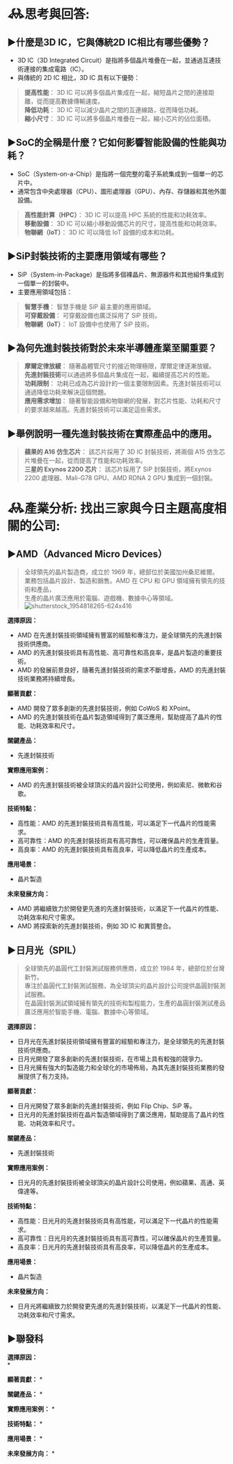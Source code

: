 # 𖢘思考與回答:
## ▶️什麼是3D IC，它與傳統2D IC相比有哪些優勢？
- 3D IC（3D Integrated Circuit）是指將多個晶片堆疊在一起，並通過互連技術連接的集成電路（IC）。
- 與傳統的 2D IC 相比，3D IC 具有以下優勢：  
> **提高性能**： 3D IC 可以將多個晶片集成在一起，縮短晶片之間的連接距離，從而提高數據傳輸速度。  
> **降低功耗**： 3D IC 可以減少晶片之間的互連線路，從而降低功耗。  
> **縮小尺寸**： 3D IC 可以將多個晶片堆疊在一起，縮小芯片的佔位面積。
## ▶️SoC的全稱是什麼？它如何影響智能設備的性能與功耗？
- SoC（System-on-a-Chip）是指將一個完整的電子系統集成到一個單一的芯片中。
- 通常包含中央處理器（CPU）、圖形處理器（GPU）、內存、存儲器和其他外圍設備。
> **高性能計算（HPC）**： 3D IC 可以提高 HPC 系統的性能和功耗效率。  
> **移動設備**： 3D IC 可以縮小移動設備芯片的尺寸，提高性能和功耗效率。  
> **物聯網（IoT）**： 3D IC 可以降低 IoT 設備的成本和功耗。
## ▶️SiP封裝技術的主要應用領域有哪些？
- SiP（System-in-Package）是指將多個裸晶片、無源器件和其他組件集成到一個單一的封裝中。
- 主要應用領域包括：
> **智慧手機**： 智慧手機是 SiP 最主要的應用領域。  
> **可穿戴設備**： 可穿戴設備也廣泛採用了 SiP 技術。  
> **物聯網（IoT）**： IoT 設備中也使用了 SiP 技術。

## ▶️為何先進封裝技術對於未來半導體產業至關重要？
> **摩爾定律放緩**： 隨著晶體管尺寸的接近物理極限，摩爾定律逐漸放緩。  
> **先進封裝技術**可以通過將多個晶片集成在一起，繼續提高芯片的性能。  
> **功耗限制**： 功耗已成為芯片設計的一個主要限制因素。先進封裝技術可以通過降低功耗來解決這個問題。  
> **應用需求增加**： 隨著智能設備和物聯網的發展，對芯片性能、功耗和尺寸的要求越來越高。先進封裝技術可以滿足這些需求。
## ▶️舉例說明一種先進封裝技術在實際產品中的應用。
> **蘋果的 A16 仿生芯片**： 該芯片採用了 3D IC 封裝技術，將兩個 A15 仿生芯片堆疊在一起，從而提高了性能和功耗效率。  
> **三星的 Exynos 2200 芯片**： 該芯片採用了 SiP 封裝技術，將Exynos 2200 處理器、Mali-G78 GPU、AMD RDNA 2 GPU 集成到一個封裝。
# 𖢘產業分析: 找出三家與今日主題高度相關的公司:
## ▶️AMD（Advanced Micro Devices）
> 全球領先的晶片製造商，成立於 1969 年，總部位於美國加州桑尼維爾。  
> 業務包括晶片設計、製造和銷售。AMD 在 CPU 和 GPU 領域擁有領先的技術和產品，  
> 生產的晶片廣泛應用於電腦、遊戲機、數據中心等領域。
> ![shutterstock_1954818265-624x416](https://github.com/knnv5h/ITEE2024/assets/43922704/ff9e04db-26be-47c3-9466-deb84f9626ed)

**選擇原因：**  
* AMD 在先進封裝技術領域擁有豐富的經驗和專注力，是全球領先的先進封裝技術供應商。
* AMD 的先進封裝技術具有高性能、高可靠性和高良率，是晶片製造的重要技術。
* AMD 的發展前景良好，隨著先進封裝技術的需求不斷增長，AMD 的先進封裝技術業務將持續增長。

**顯著貢獻：**
* AMD 開發了眾多創新的先進封裝技術，例如 CoWoS 和 XPoint。
* AMD 的先進封裝技術在晶片製造領域得到了廣泛應用，幫助提高了晶片的性能、功耗效率和尺寸。

**關鍵產品：**
* 先進封裝技術

**實際應用案例：**
* AMD 的先進封裝技術被全球頂尖的晶片設計公司使用，例如索尼、微軟和谷歌。

**技術特點：**
* 高性能：AMD 的先進封裝技術具有高性能，可以滿足下一代晶片的性能需求。
* 高可靠性：AMD 的先進封裝技術具有高可靠性，可以確保晶片的生產質量。
* 高良率：AMD 的先進封裝技術具有高良率，可以降低晶片的生產成本。

**應用場景：**
* 晶片製造

**未來發展方向：**
* AMD 將繼續致力於開發更先進的先進封裝技術，以滿足下一代晶片的性能、功耗效率和尺寸需求。
* AMD 將探索新的先進封裝技術，例如 3D IC 和異質整合。

## ▶️日月光（SPIL）
> 全球領先的晶圓代工封裝測試服務供應商，成立於 1984 年，總部位於台灣新竹。  
> 專注於晶圓代工封裝測試服務，為全球頂尖的晶片設計公司提供晶圓封裝測試服務。  
> 在晶圓封裝測試領域擁有領先的技術和製程能力，生產的晶圓封裝測試產品廣泛應用於智能手機、電腦、數據中心等領域。

**選擇原因：**  
* 日月光在先進封裝技術領域擁有豐富的經驗和專注力，是全球領先的先進封裝技術供應商。
* 日月光開發了眾多創新的先進封裝技術，在市場上具有較強的競爭力。
* 日月光擁有強大的製造能力和全球化的市場佈局，為其先進封裝技術業務的發展提供了有力支持。

**顯著貢獻：**
* 日月光開發了眾多創新的先進封裝技術，例如 Flip Chip、SiP 等。
* 日光月的先進封裝技術在晶片製造領域得到了廣泛應用，幫助提高了晶片的性能、功耗效率和尺寸。

**關鍵產品：**
* 先進封裝技術

**實際應用案例：**
* 日光月的先進封裝技術被全球頂尖的晶片設計公司使用，例如蘋果、高通、英偉達等。

**技術特點：**
* 高性能：日光月的先進封裝技術具有高性能，可以滿足下一代晶片的性能需求。
* 高可靠性：日光月的先進封裝技術具有高可靠性，可以確保晶片的生產質量。
* 高良率：日光月的先進封裝技術具有高良率，可以降低晶片的生產成本。

**應用場景：**
* 晶片製造

**未來發展方向：**
* 日月光將繼續致力於開發更先進的先進封裝技術，以滿足下一代晶片的性能、功耗效率和尺寸需求。

## ▶️聯發科
>
> 
**選擇原因：**  
* 

**顯著貢獻：**
* 

**關鍵產品：**
* 

**實際應用案例：**
* 

**技術特點：**
* 

**應用場景：**
* 

**未來發展方向：**
* 
